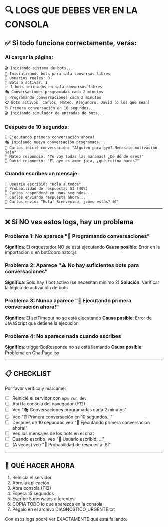 # 🔍 LOGS QUE DEBES VER EN LA CONSOLA

## ✅ Si todo funciona correctamente, verás:

### Al cargar la página:
```
🎬 Iniciando sistema de bots...
🚀 Inicializando bots para sala conversas-libres
👥 Usuarios reales: 0
🤖 Bots a activar: 1
✅ 1 bots iniciados en sala conversas-libres
🎭 Conversaciones programadas cada 2 minutos
📅 Programando conversaciones cada 2 minutos
📋 Bots activos: Carlos, Mateo, Alejandro, David (o los que sean)
⏰ Primera conversación en 10 segundos...
🎬 Iniciando simulador de entradas de bots...
```

### Después de 10 segundos:
```
🚀 Ejecutando primera conversación ahora!
🎭 Iniciando nueva conversación programada...
💬 Carlos inició conversación: "Alguien para gym? Necesito motivación jaja"
💬 Mateo respondió: "Yo voy todas las mañanas! ¿De dónde eres?"
💬 David respondió: "El gym es amor jaja, ¿qué rutina haces?"
```

### Cuando escribes un mensaje:
```
👤 Usuario escribió: "Hola a todos"
🎲 Probabilidad de respuesta: SÍ (40%)
🤖 Carlos responderá en unos segundos...
💬 Carlos enviando respuesta ahora...
🤖 Carlos envió: "Hola! Bienvenido, ¿cómo estás? 😎"
```

---

## ❌ Si NO ves estos logs, hay un problema

### Problema 1: No aparece "📅 Programando conversaciones"
**Significa**: El orquestador NO se está ejecutando
**Causa posible**: Error en la importación o en botCoordinator.js

### Problema 2: Aparece "⚠️ No hay suficientes bots para conversaciones"
**Significa**: Solo hay 1 bot activo (se necesitan mínimo 2)
**Solución**: Verificar la lógica de activación de bots

### Problema 3: Nunca aparece "🚀 Ejecutando primera conversación ahora!"
**Significa**: El setTimeout no se está ejecutando
**Causa posible**: Error de JavaScript que detiene la ejecución

### Problema 4: No aparece nada cuando escribes
**Significa**: triggerBotResponse no se está llamando
**Causa posible**: Problema en ChatPage.jsx

---

## 📋 CHECKLIST

Por favor verifica y márcame:

- [ ] Reinicié el servidor con `npm run dev`
- [ ] Abrí la consola del navegador (F12)
- [ ] Veo "🎭 Conversaciones programadas cada 2 minutos"
- [ ] Veo "⏰ Primera conversación en 10 segundos..."
- [ ] Después de 10 segundos veo "🚀 Ejecutando primera conversación ahora!"
- [ ] Veo los mensajes de los bots en el chat
- [ ] Cuando escribo, veo "👤 Usuario escribió: ..."
- [ ] (A veces) veo "🎲 Probabilidad de respuesta: SÍ"

---

## 📝 QUÉ HACER AHORA

1. Reinicia el servidor
2. Abre la aplicación
3. Abre consola (F12)
4. Espera 15 segundos
5. Escribe 5 mensajes diferentes
6. COPIA TODO lo que aparezca en la consola
7. Pégalo en el archivo DIAGNOSTICO_URGENTE.txt

Con esos logs podré ver EXACTAMENTE qué está fallando.
